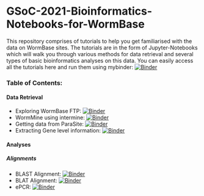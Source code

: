 # GSoC-2021-Bioinformatics-Notebooks-for-WormBase

This repository comprises of tutorials to help you get familiarised with the data on WormBase sites. The tutorials are in the form of Jupyter-Notebooks which will walk you through various methods for data retrieval and several types of basic bioinformatics analyses on this data.
You can easily access all the tutorials here and run them using mybinder: [![Binder](https://mybinder.org/badge_logo.svg)](https://mybinder.org/v2/gh/WormBase/gsoc-2021-bioinformatics-notebooks/eea21bc6233977a6b6fb09c9eb78b14aa2ff80be)

### Table of Contents:
#### Data Retrieval
- Exploring WormBase FTP: [![Binder](https://mybinder.org/badge_logo.svg)](https://mybinder.org/v2/gh/WormBase/gsoc-2021-bioinformatics-notebooks/eea21bc6233977a6b6fb09c9eb78b14aa2ff80be?filepath=Tutorial-01-retrieve-data-ftp.ipynb)
- WormMine using intermine: [![Binder](https://mybinder.org/badge_logo.svg)](https://mybinder.org/v2/gh/WormBase/gsoc-2021-bioinformatics-notebooks/eea21bc6233977a6b6fb09c9eb78b14aa2ff80be?filepath=Tutorial-02-retrieve-data-wormmine.ipynb)
- Getting data from ParaSite: [![Binder](https://mybinder.org/badge_logo.svg)](https://mybinder.org/v2/gh/WormBase/gsoc-2021-bioinformatics-notebooks/eea21bc6233977a6b6fb09c9eb78b14aa2ff80be?filepath=Tutorial-03-retrieve-data-parasite.ipynb)
- Extracting Gene level information: [![Binder](https://mybinder.org/badge_logo.svg)](https://mybinder.org/v2/gh/WormBase/gsoc-2021-bioinformatics-notebooks/eea21bc6233977a6b6fb09c9eb78b14aa2ff80be?filepath=Tutorial-04-essential-gene-info.ipynb)

#### Analyses
 ##### Alignments
 - BLAST Alignment: [![Binder](https://mybinder.org/badge_logo.svg)](https://mybinder.org/v2/gh/WormBase/gsoc-2021-bioinformatics-notebooks/eea21bc6233977a6b6fb09c9eb78b14aa2ff80be?filepath=Tutorial-05-analysis-blast-alignment.ipynb)
 - BLAT Alignment: [![Binder](https://mybinder.org/badge_logo.svg)](https://mybinder.org/v2/gh/WormBase/gsoc-2021-bioinformatics-notebooks/eea21bc6233977a6b6fb09c9eb78b14aa2ff80be?filepath=Tutorial-06-analysis-blat-alignment.ipynb)
 - ePCR: [![Binder](https://mybinder.org/badge_logo.svg)](https://mybinder.org/v2/gh/WormBase/gsoc-2021-bioinformatics-notebooks/eea21bc6233977a6b6fb09c9eb78b14aa2ff80be?filepath=Tutorial-07-analysis-epcr-alignment.ipynb)
